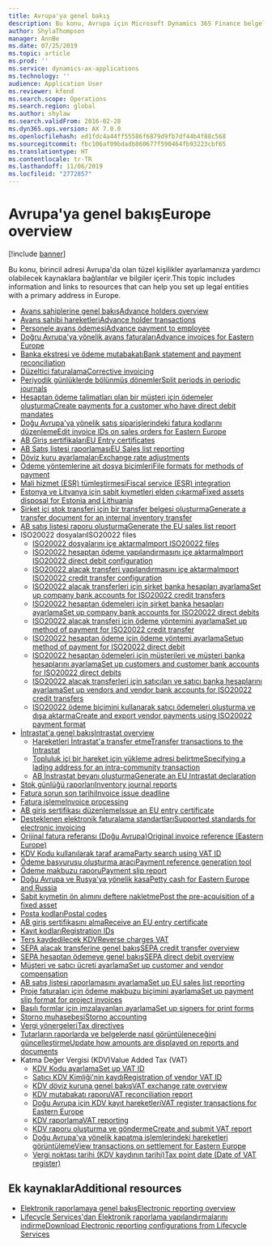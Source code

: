 ```yaml
---
title: Avrupa'ya genel bakış
description: Bu konu, Avrupa için Microsoft Dynamics 365 Finance belgelendirme kaynaklarına bağlantılar sağlar.
author: ShylaThompson
manager: AnnBe
ms.date: 07/25/2019
ms.topic: article
ms.prod: ''
ms.service: dynamics-ax-applications
ms.technology: ''
audience: Application User
ms.reviewer: kfend
ms.search.scope: Operations
ms.search.region: global
ms.author: shylaw
ms.search.validFrom: 2016-02-28
ms.dyn365.ops.version: AX 7.0.0
ms.openlocfilehash: ed1fdc4a44ff55586f6879d9fb7df44b4f88c568
ms.sourcegitcommit: fbc106af09bdadb860677f590464fb93223cbf65
ms.translationtype: HT
ms.contentlocale: tr-TR
ms.lasthandoff: 11/06/2019
ms.locfileid: "2772857"
---
```

# <a name="europe-overview"></a><span data-ttu-id="7a0ac-103">Avrupa'ya genel bakış</span><span class="sxs-lookup"><span data-stu-id="7a0ac-103">Europe overview</span></span>

[!include [banner](../includes/banner.md)]

<span data-ttu-id="7a0ac-104">Bu konu, birincil adresi Avrupa'da olan tüzel kişilikler ayarlamanıza yardımcı olabilecek kaynaklara bağlantılar ve bilgiler içerir.</span><span class="sxs-lookup"><span data-stu-id="7a0ac-104">This topic includes information and links to resources that can help you set up legal entities with a primary address in Europe.</span></span> 

- [<span data-ttu-id="7a0ac-105">Avans sahiplerine genel bakış</span><span class="sxs-lookup"><span data-stu-id="7a0ac-105">Advance holders overview</span></span>](emea-advance-holders.md)
 - [<span data-ttu-id="7a0ac-106">Avans sahibi hareketleri</span><span class="sxs-lookup"><span data-stu-id="7a0ac-106">Advance holder transactions</span></span>](emea-advance-holders-transactions.md)
 - [<span data-ttu-id="7a0ac-107">Personele avans ödemesi</span><span class="sxs-lookup"><span data-stu-id="7a0ac-107">Advance payment to employee</span></span>](tasks/advance-payment-employee.md)
- [<span data-ttu-id="7a0ac-108">Doğru Avrupa'ya yönelik avans faturaları</span><span class="sxs-lookup"><span data-stu-id="7a0ac-108">Advance invoices for Eastern Europe</span></span>](emea-advance-invoice.md)
- [<span data-ttu-id="7a0ac-109">Banka ekstresi ve ödeme mutabakatı</span><span class="sxs-lookup"><span data-stu-id="7a0ac-109">Bank statement and payment reconciliation</span></span>](emea-bank-reconciliation.md)
- [<span data-ttu-id="7a0ac-110">Düzeltici faturalama</span><span class="sxs-lookup"><span data-stu-id="7a0ac-110">Corrective invoicing</span></span>](emea-corrective-invoice.md)
- [<span data-ttu-id="7a0ac-111">Periyodik günlüklerde bölünmüş dönemler</span><span class="sxs-lookup"><span data-stu-id="7a0ac-111">Split periods in periodic journals</span></span>](emea-create-post-periodic-journals.md)
- [<span data-ttu-id="7a0ac-112">Hesaptan ödeme talimatları olan bir müşteri için ödemeler oluşturma</span><span class="sxs-lookup"><span data-stu-id="7a0ac-112">Create payments for a customer who have direct debit mandates</span></span>](tasks/create-payments-customers-who-have-direct-debit-mandates.md)
- [<span data-ttu-id="7a0ac-113">Doğu Avrupa'ya yönelik satış siparişlerindeki fatura kodlarını düzenleme</span><span class="sxs-lookup"><span data-stu-id="7a0ac-113">Edit invoice IDs on sales orders for Eastern Europe</span></span>](emea-edit-invoice-id-sales-orders.md)
- [<span data-ttu-id="7a0ac-114">AB Giriş sertifikaları</span><span class="sxs-lookup"><span data-stu-id="7a0ac-114">EU Entry certificates</span></span>](emea-entry-certificates.md)
- [<span data-ttu-id="7a0ac-115">AB Satış listesi raporlaması</span><span class="sxs-lookup"><span data-stu-id="7a0ac-115">EU Sales list reporting</span></span>](emea-eu-sales-list.md)
- [<span data-ttu-id="7a0ac-116">Döviz kuru ayarlamaları</span><span class="sxs-lookup"><span data-stu-id="7a0ac-116">Exchange rate adjustments</span></span>](emea-exchange-rate-adjustments.md)
- [<span data-ttu-id="7a0ac-117">Ödeme yöntemlerine ait dosya biçimleri</span><span class="sxs-lookup"><span data-stu-id="7a0ac-117">File formats for methods of payment</span></span>](emea-select-file-formats-for-the-method-of-payments.md)
- [<span data-ttu-id="7a0ac-118">Mali hizmet (ESR) tümleştirmesi</span><span class="sxs-lookup"><span data-stu-id="7a0ac-118">Fiscal service (ESR) integration</span></span>](emea-fiscal-service-integration.md)
- [<span data-ttu-id="7a0ac-119">Estonya ve Litvanya için sabit kıymetleri elden çıkarma</span><span class="sxs-lookup"><span data-stu-id="7a0ac-119">Fixed assets disposal for Estonia and Lithuania</span></span>](emea-credit-note-reverse-fixed-asset-sale.md)
- [<span data-ttu-id="7a0ac-120">Şirket içi stok transferi için bir transfer belgesi oluşturma</span><span class="sxs-lookup"><span data-stu-id="7a0ac-120">Generate a transfer document for an internal inventory transfer</span></span>](tasks/transfer-document-internal-inventory-transfer.md)
- [<span data-ttu-id="7a0ac-121">AB satış listesi raporu oluşturma</span><span class="sxs-lookup"><span data-stu-id="7a0ac-121">Generate the EU sales list report</span></span>](tasks/eur-00011-eu-sales-list-report.md)
- <span data-ttu-id="7a0ac-122">ISO20022 dosyaları</span><span class="sxs-lookup"><span data-stu-id="7a0ac-122">ISO20022 files</span></span>
  - [<span data-ttu-id="7a0ac-123">ISO20022 dosyalarını içe aktarma</span><span class="sxs-lookup"><span data-stu-id="7a0ac-123">Import ISO20022 files</span></span>](emea-ISO20022-file-formats.md)
  - [<span data-ttu-id="7a0ac-124">ISO20022 hesaptan ödeme yapılandırmasını içe aktarma</span><span class="sxs-lookup"><span data-stu-id="7a0ac-124">Import ISO20022 direct debit configuration</span></span>](tasks/import-iso20022-direct-debit-configuration.md)
  - [<span data-ttu-id="7a0ac-125">ISO20022 alacak transferi yapılandırmasını içe aktarma</span><span class="sxs-lookup"><span data-stu-id="7a0ac-125">Import ISO20022 credit transfer configuration</span></span>](tasks/import-iso20022-credit-transfer-configuration.md)
  - [<span data-ttu-id="7a0ac-126">ISO20022 alacak transferleri için şirket banka hesapları ayarlama</span><span class="sxs-lookup"><span data-stu-id="7a0ac-126">Set up company bank accounts for ISO20022 credit transfers</span></span>](tasks/set-up-company-bank-accounts-iso20022-credit-transfers.md)
  - [<span data-ttu-id="7a0ac-127">ISO20022 hesaptan ödemeleri için şirket banka hesapları ayarlama</span><span class="sxs-lookup"><span data-stu-id="7a0ac-127">Set up company bank accounts for ISO20022 direct debits</span></span>](tasks/set-up-company-bank-accounts-iso20022-direct-debits.md)
  - [<span data-ttu-id="7a0ac-128">ISO20022 alacak transferi için ödeme yöntemini ayarlama</span><span class="sxs-lookup"><span data-stu-id="7a0ac-128">Set up method of payment for ISO20022 credit transfer</span></span>](tasks/set-up-method-payment-iso20022-credit-transfer.md)
  - [<span data-ttu-id="7a0ac-129">ISO20022 hesaptan ödeme için ödeme yöntemi ayarlama</span><span class="sxs-lookup"><span data-stu-id="7a0ac-129">Setup method of payment for ISO20022 direct debit</span></span>](tasks/setup-method-payment-iso20022-direct-debit.md)
  - [<span data-ttu-id="7a0ac-130">ISO20022 hesaptan ödemeleri için müşterileri ve müşteri banka hesaplarını ayarlama</span><span class="sxs-lookup"><span data-stu-id="7a0ac-130">Set up customers and customer bank accounts for ISO20022 direct debits</span></span>](tasks/set-up-bank-accounts-iso20022-direct-debits.md)
  - [<span data-ttu-id="7a0ac-131">ISO20022 alacak transferleri için satıcıları ve satıcı banka hesaplarını ayarlama</span><span class="sxs-lookup"><span data-stu-id="7a0ac-131">Set up vendors and vendor bank accounts for ISO20022 credit transfers</span></span>](tasks/set-up-vendor-iso20022-credit-transfers.md)
  - [<span data-ttu-id="7a0ac-132">ISO20022 ödeme biçimini kullanarak satıcı ödemeleri oluşturma ve dışa aktarma</span><span class="sxs-lookup"><span data-stu-id="7a0ac-132">Create and export vendor payments using ISO20022 payment format</span></span>](tasks/create-export-vendor-payments-iso20022-payment-format.md)
- [<span data-ttu-id="7a0ac-133">İntrastat'a genel bakış</span><span class="sxs-lookup"><span data-stu-id="7a0ac-133">Intrastat overview</span></span>](emea-intrastat.md)
  - [<span data-ttu-id="7a0ac-134">Hareketleri İntrastat'a transfer etme</span><span class="sxs-lookup"><span data-stu-id="7a0ac-134">Transfer transactions to the Intrastat</span></span>](tasks/transfer-transactions-intrastat.md)
  - [<span data-ttu-id="7a0ac-135">Topluluk içi bir hareket için yükleme adresi belirtme</span><span class="sxs-lookup"><span data-stu-id="7a0ac-135">Specifying a lading address for an intra-community transaction</span></span>](tasks/eur-00002-specify-lading-address-intra-community.md)
  - [<span data-ttu-id="7a0ac-136">AB İnstrastat beyanı oluşturma</span><span class="sxs-lookup"><span data-stu-id="7a0ac-136">Generate an EU Intrastat declaration</span></span>](tasks/eur-00002-eu-intrastat-declaration.md)
- [<span data-ttu-id="7a0ac-137">Stok günlüğü raporları</span><span class="sxs-lookup"><span data-stu-id="7a0ac-137">Inventory journal reports</span></span>](emea-set-up-report-inventory-journal-names.md)
- [<span data-ttu-id="7a0ac-138">Fatura sorun son tarihi</span><span class="sxs-lookup"><span data-stu-id="7a0ac-138">Invoice issue deadline</span></span>](emea-invoice-issue-deadline.md)
- [<span data-ttu-id="7a0ac-139">Fatura işleme</span><span class="sxs-lookup"><span data-stu-id="7a0ac-139">Invoice processing</span></span>](emea-invoice-processing.md)
- [<span data-ttu-id="7a0ac-140">AB giriş sertifikası düzenleme</span><span class="sxs-lookup"><span data-stu-id="7a0ac-140">Issue an EU entry certificate</span></span>](tasks/eur-00012-issue-eu-entry-certificate.md)
- [<span data-ttu-id="7a0ac-141">Desteklenen elektronik faturalama standartları</span><span class="sxs-lookup"><span data-stu-id="7a0ac-141">Supported standards for electronic invoicing</span></span>](emea-oioubl-standards-electronic-invoicing.md)
- [<span data-ttu-id="7a0ac-142">Orijinal fatura referansı (Doğu Avrupa)</span><span class="sxs-lookup"><span data-stu-id="7a0ac-142">Original invoice reference (Eastern Europe)</span></span>](tasks/ee-00004-original-invoice-reference.md)
- [<span data-ttu-id="7a0ac-143">KDV Kodu kullanılarak taraf arama</span><span class="sxs-lookup"><span data-stu-id="7a0ac-143">Party search using VAT ID</span></span>](tasks/eur-00015-party-search-vat-id.md)
- [<span data-ttu-id="7a0ac-144">Ödeme başvurusu oluşturma aracı</span><span class="sxs-lookup"><span data-stu-id="7a0ac-144">Payment reference generation tool</span></span>](tasks/ee-00015-payment-reference-generation-tool.md)
- [<span data-ttu-id="7a0ac-145">Ödeme makbuzu raporu</span><span class="sxs-lookup"><span data-stu-id="7a0ac-145">Payment slip report</span></span>](emea-eur-payment-slip-report-giro.md)
- [<span data-ttu-id="7a0ac-146">Doğu Avrupa ve Rusya'ya yönelik kasa</span><span class="sxs-lookup"><span data-stu-id="7a0ac-146">Petty cash for Eastern Europe and Russia</span></span>](emea-petty-cash.md)
- [<span data-ttu-id="7a0ac-147">Sabit kıymetin ön alımını deftere nakletme</span><span class="sxs-lookup"><span data-stu-id="7a0ac-147">Post the pre-acquisition of a fixed asset</span></span>](emea-pre-acquisition-acquisition-fixed-asset.md)
- [<span data-ttu-id="7a0ac-148">Posta kodları</span><span class="sxs-lookup"><span data-stu-id="7a0ac-148">Postal codes</span></span>](emea-import-create-postal-codes-manually.md)
- [<span data-ttu-id="7a0ac-149">AB giriş sertifikasını alma</span><span class="sxs-lookup"><span data-stu-id="7a0ac-149">Receive an EU entry certificate</span></span>](tasks/eur-00012-receive-eu-entry-certificate.md)
- [<span data-ttu-id="7a0ac-150">Kayıt kodları</span><span class="sxs-lookup"><span data-stu-id="7a0ac-150">Registration IDs</span></span>](emea-registration-ids.md)
- [<span data-ttu-id="7a0ac-151">Ters kaydedilecek KDV</span><span class="sxs-lookup"><span data-stu-id="7a0ac-151">Reverse charges VAT</span></span>](emea-reverse-charge.md)
- [<span data-ttu-id="7a0ac-152">SEPA alacak transferine genel bakış</span><span class="sxs-lookup"><span data-stu-id="7a0ac-152">SEPA credit transfer overview</span></span>](../accounts-payable/sepa-credit-transfer.md)
- [<span data-ttu-id="7a0ac-153">SEPA hesaptan ödemeye genel bakış</span><span class="sxs-lookup"><span data-stu-id="7a0ac-153">SEPA direct debit overview</span></span>](../accounts-receivable/sepa-direct-debit-overview.md)
- [<span data-ttu-id="7a0ac-154">Müşteri ve satıcı ücreti ayarlama</span><span class="sxs-lookup"><span data-stu-id="7a0ac-154">Set up customer and vendor compensation</span></span>](emea-compensation-customer-vendor-transactions.md)
- [<span data-ttu-id="7a0ac-155">AB satış listesi raporlamasını ayarlama</span><span class="sxs-lookup"><span data-stu-id="7a0ac-155">Set up EU sales list reporting</span></span>](tasks/eur-00011-eu-sales-list-reporting.md)
- [<span data-ttu-id="7a0ac-156">Proje faturaları için ödeme makbuzu biçimini ayarlama</span><span class="sxs-lookup"><span data-stu-id="7a0ac-156">Set up payment slip format for project invoices</span></span>](tasks/set-up-payment-slip-format-project-invoices.md)
- [<span data-ttu-id="7a0ac-157">Basılı formlar için imzalayanları ayarlama</span><span class="sxs-lookup"><span data-stu-id="7a0ac-157">Set up signers for print forms</span></span>](emea-set-up-signers-for-printing-forms.md)
- [<span data-ttu-id="7a0ac-158">Storno muhasebesi</span><span class="sxs-lookup"><span data-stu-id="7a0ac-158">Storno accounting</span></span>](emea-storno.md)
- [<span data-ttu-id="7a0ac-159">Vergi yönergeleri</span><span class="sxs-lookup"><span data-stu-id="7a0ac-159">Tax directives</span></span>](emea-tax-directives.md)
- [<span data-ttu-id="7a0ac-160">Tutarların raporlarda ve belgelerde nasıl görüntüleneceğini güncelleştirme</span><span class="sxs-lookup"><span data-stu-id="7a0ac-160">Update how amounts are displayed on reports and documents</span></span>](emea-amount-printing-forms.md)
- <span data-ttu-id="7a0ac-161">Katma Değer Vergisi (KDV)</span><span class="sxs-lookup"><span data-stu-id="7a0ac-161">Value Added Tax (VAT)</span></span>
  - [<span data-ttu-id="7a0ac-162">KDV Kodu ayarlama</span><span class="sxs-lookup"><span data-stu-id="7a0ac-162">Set up VAT ID</span></span>](tasks/eur-00015-vat-id.md)
  - [<span data-ttu-id="7a0ac-163">Satıcı KDV Kimliği'nin kaydı</span><span class="sxs-lookup"><span data-stu-id="7a0ac-163">Registration of vendor VAT ID</span></span>](tasks/eur-00015-registration-vendor-vat-id.md)
  - [<span data-ttu-id="7a0ac-164">KDV döviz kuruna genel bakış</span><span class="sxs-lookup"><span data-stu-id="7a0ac-164">VAT exchange rate overview</span></span>](emea-vat-exchange-rate.md)
  - [<span data-ttu-id="7a0ac-165">KDV mutabakatı raporu</span><span class="sxs-lookup"><span data-stu-id="7a0ac-165">VAT reconciliation report</span></span>](tasks/eur-00018-vat-reconciliation-report.md)
  - [<span data-ttu-id="7a0ac-166">Doğu Avrupa için KDV kayıt hareketleri</span><span class="sxs-lookup"><span data-stu-id="7a0ac-166">VAT register transactions for Eastern Europe</span></span>](emea-vat-register-transactions.md)
  - [<span data-ttu-id="7a0ac-167">KDV raporlama</span><span class="sxs-lookup"><span data-stu-id="7a0ac-167">VAT reporting</span></span>](emea-vat-reporting.md)
  - [<span data-ttu-id="7a0ac-168">KDV raporu oluşturma ve gönderme</span><span class="sxs-lookup"><span data-stu-id="7a0ac-168">Create and submit VAT report</span></span>](tasks/create-submit-vat-report.md)
  - [<span data-ttu-id="7a0ac-169">Doğu Avrupa'ya yönelik kapatma işlemlerindeki hareketleri görüntüleme</span><span class="sxs-lookup"><span data-stu-id="7a0ac-169">View transactions on settlement for Eastern Europe</span></span>](emea-transactions-settlement-form.md)
  - [<span data-ttu-id="7a0ac-170">Vergi noktası tarihi (KDV kaydının tarihi)</span><span class="sxs-lookup"><span data-stu-id="7a0ac-170">Tax point date (Date of VAT register)</span></span>](emea-tax-point-date.md)

## <a name="additional-resources"></a><span data-ttu-id="7a0ac-171">Ek kaynaklar</span><span class="sxs-lookup"><span data-stu-id="7a0ac-171">Additional resources</span></span>

- [<span data-ttu-id="7a0ac-172">Elektronik raporlamaya genel bakış</span><span class="sxs-lookup"><span data-stu-id="7a0ac-172">Electronic reporting overview</span></span>](../../dev-itpro/analytics/general-electronic-reporting.md)
- [<span data-ttu-id="7a0ac-173">Lifecycle Services'dan Elektronik raporlama yapılandırmalarını indirme</span><span class="sxs-lookup"><span data-stu-id="7a0ac-173">Download Electronic reporting configurations from Lifecycle Services</span></span>](../../dev-itpro/analytics/download-electronic-reporting-configuration-lcs.md)

